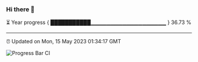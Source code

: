 ### Hi there 👋

⏳ Year progress { ███████████▁▁▁▁▁▁▁▁▁▁▁▁▁▁▁▁▁▁▁ } 36.73 %

---

⏰ Updated on Mon, 15 May 2023 01:34:17 GMT

![Progress Bar CI](https://github.com/ZhaoGui/ZhaoGui/workflows/Progress%20Bar%20CI/badge.svg)
